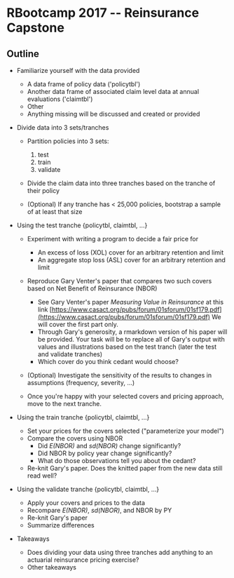 # RBootcamp 2017 -- Reinsurance Capstone

## Outline

* Familiarize yourself with the data provided
    * A data frame of policy data ('policytbl')
    * Another data frame of associated claim level data at annual evaluations ('claimtbl')
    * Other
    * Anything missing will be discussed and created or provided
    
* Divide data into 3 sets/tranches 
    * Partition policies into 3 sets:
        1. test
        2. train
        3. validate
        
    * Divide the claim data into three tranches based on the tranche of their policy

    * (Optional) If any tranche has < 25,000 policies, bootstrap a sample of at least that size

* Using the test tranche {policytbl, claimtbl, ...}
    * Experiment with writing a program to decide a fair price for
        * An excess of loss (XOL) cover for an arbitrary retention and limit
        * An aggregate stop loss (ASL) cover for an arbitrary retention and limit
    
    * Reproduce Gary Venter's paper that compares two such covers based on Net Benefit of Reinsurance (NBOR) 
        * See Gary Venter's paper 
        *Measuring Value in Reinsurance* 
        at this link
            [https://www.casact.org/pubs/forum/01sforum/01sf179.pdf](https://www.casact.org/pubs/forum/01sforum/01sf179.pdf) We will cover the first part only.
        * Through Gary's generosity, a rmarkdown version of his paper will be provided. 
        Your task will be to replace all of Gary's output with 
        values and illustrations based on the test tranch (later the test and validate tranches)
        * Which cover do you think cedant would choose?
    
    * (Optional) Investigate the sensitivity of the results to 
    changes in assumptions (frequency, severity, ...)
    * Once you're happy with your selected covers and pricing approach, 
    move to the next tranche.
    
* Using the train tranche {policytbl, claimtbl, ...}
    * Set your prices for the covers selected ("parameterize your model")
    * Compare the covers using NBOR
        * Did *E(NBOR)* and *sd(NBOR)* change significantly?
        * Did NBOR by policy year change significantly?
        * What do those observations tell you about the cedant?
    * Re-knit Gary's paper.
    Does the knitted paper from the new data still read well?

* Using the validate tranche {policytbl, claimtbl, ...}
    * Apply your covers and prices to the data
    * Recompare *E(NBOR)*, *sd(NBOR)*, and NBOR by PY
    * Re-knit Gary's paper
    * Summarize differences
    
* Takeaways
    * Does dividing your data using three tranches add anything
    to an actuarial reinsurance pricing exercise?
    * Other takeaways



